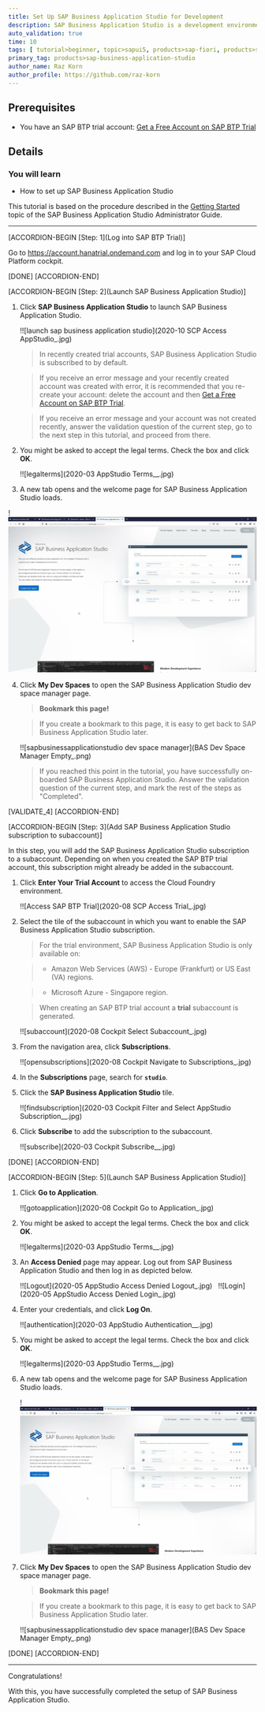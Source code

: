 ```yaml
---
title: Set Up SAP Business Application Studio for Development
description: SAP Business Application Studio is a development environment available on SAP Business Technology Platform. Before you can start developing using SAP Business Application Studio, administrators must perform the required onboarding steps that are described in this tutorial.
auto_validation: true
time: 10
tags: [ tutorial>beginner, topic>sapui5, products>sap-fiori, products>sap-cloud-platform, products>sap-cloud-platform-workflow, software-product-function>sap-cloud-application-programming-model, topic>mobile, products>sap-mobile-cards, products>mobile-development-kit-client]
primary_tag: products>sap-business-application-studio
author_name: Raz Korn
author_profile: https://github.com/raz-korn
---
```


## Prerequisites
 - You have an SAP BTP trial account: [Get a Free Account on SAP BTP Trial](hcp-create-trial-account)

## Details
### You will learn
  - How to set up SAP Business Application Studio

This tutorial is based on the procedure described in the [Getting Started](https://help.sap.com/viewer/9d1db9835307451daa8c930fbd9ab264/Cloud/en-US/19611ddbe82f4bf2b493283e0ed602e5.html) topic of the SAP Business Application Studio Administrator Guide.

---

[ACCORDION-BEGIN [Step: 1](Log into SAP BTP Trial)]

Go to <https://account.hanatrial.ondemand.com> and log in to your SAP Cloud Platform cockpit.

[DONE]
[ACCORDION-END]

[ACCORDION-BEGIN [Step: 2](Launch SAP Business Application Studio)]

1. Click **SAP Business Application Studio** to launch SAP Business Application Studio.

    !![launch sap business application studio](2020-10 SCP Access AppStudio_.jpg)

    >In recently created trial accounts, SAP Business Application Studio is subscribed to by default.

    >If you receive an error message and your recently created account was created with error, it is recommended that you re-create your account: delete the account and then [Get a Free Account on SAP BTP Trial](hcp-create-trial-account).

    >If you receive an error message and your account was not created recently, answer the validation question of the current step, go to the next step in this tutorial, and proceed from there.

2. You might be asked to accept the legal terms. Check the box and click **OK**.

    !![legalterms](2020-03 AppStudio Terms__.jpg)

3. A new tab opens and the welcome page for SAP Business Application Studio loads.

!![sapbusinessapplicationstudiowelcome](BAS_Welcome_.png)

4. Click **My Dev Spaces** to open the SAP Business Application Studio dev space manager page.
    <br>
    >**Bookmark this page!**

    >If you create a bookmark to this page, it is easy to get back to SAP Business Application Studio later.

    !![sapbusinessapplicationstudio dev space manager](BAS Dev Space Manager Empty_.png)

    >If you reached this point in the tutorial, you have successfully on-boarded SAP Business Application Studio. Answer the validation question of the current step, and mark the rest of the steps as "Completed".

[VALIDATE_4]
[ACCORDION-END]

[ACCORDION-BEGIN [Step: 3](Add SAP Business Application Studio subscription to subaccount)]

In this step, you will add the SAP Business Application Studio subscription to a subaccount. Depending on when you created the SAP BTP trial account, this subscription might already be added in the subaccount.

1. Click **Enter Your Trial Account** to access the Cloud Foundry environment.

    !![Access SAP BTP Trial](2020-08 SCP Access Trial_.jpg)

2. Select the tile of the subaccount in which you want to enable the SAP Business Application Studio subscription.

    >For the trial environment, SAP Business Application Studio is only available on:

    > - Amazon Web Services (AWS) - Europe (Frankfurt) or US East (VA) regions.

    > - Microsoft Azure - Singapore region.

    >When creating an SAP BTP trial account a **trial** subaccount is generated.

    !![subaccount](2020-08 Cockpit Select Subaccount_.jpg)

3. From the navigation area, click **Subscriptions**.

    !![opensubscriptions](2020-08 Cockpit Navigate to Subscriptions_.jpg)

4. In the **Subscriptions** page, search for **`studio`**.

5. Click the **SAP Business Application Studio** tile.

    !![findsubscription](2020-03 Cockpit Filter and Select AppStudio Subscription__.jpg)

6. Click **Subscribe** to add the subscription to the subaccount.

    !![subscribe](2020-03 Cockpit Subscribe__.jpg)

[DONE]
[ACCORDION-END]

[ACCORDION-BEGIN [Step: 5](Launch SAP Business Application Studio)]

1. Click **Go to Application**.

    !![gotoapplication](2020-08 Cockpit Go to Application_.jpg)

2. You might be asked to accept the legal terms. Check the box and click **OK**.

    !![legalterms](2020-03 AppStudio Terms__.jpg)

3. An **Access Denied** page may appear. Log out from SAP Business Application Studio and then log in as depicted below.

    !![Logout](2020-05 AppStudio Access Denied Logout_.jpg)
    &nbsp;
    !![Login](2020-05 AppStudio Access Denied Login_.jpg)

4. Enter your credentials, and click **Log On**.

    !![authentication](2020-03 AppStudio Authentication__.jpg)

5. You might be asked to accept the legal terms. Check the box and click **OK**.

    !![legalterms](2020-03 AppStudio Terms__.jpg)

6. A new tab opens and the welcome page for SAP Business Application Studio loads.

    !![sapbusinessapplicationstudiowelcome](BAS_Welcome_.png)

7. Click **My Dev Spaces** to open the SAP Business Application Studio dev space manager page.
    <br>
    >**Bookmark this page!**

    >If you create a bookmark to this page, it is easy to get back to SAP Business Application Studio later.

    !![sapbusinessapplicationstudio dev space manager](BAS Dev Space Manager Empty_.png)

[DONE]
[ACCORDION-END]

---

Congratulations!

With this, you have successfully completed the setup of SAP Business Application Studio.
